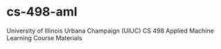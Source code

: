 # cs-498-aml
University of Illinois Urbana Champaign (UIUC) CS 498 Applied Machine Learning Course Materials
